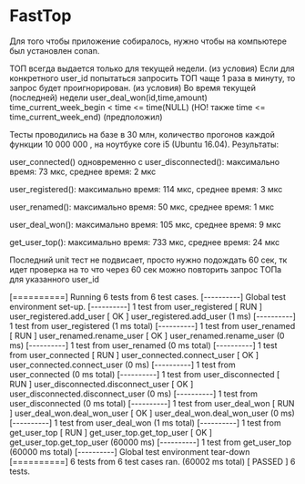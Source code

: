 # FastTop
Для того чтобы приложение собиралось, нужно чтобы на компьютере был установлен conan.

ТОП всегда выдается только для текущей недели. (из условия)
Если для конкретного user_id попытаться запросить ТОП чаще 1 раза в минуту, то запрос будет проигнорирован. (из условия)
Во время текущей (последней) недели user_deal_won(id,time,amount) time_current_week_begin < time <= time(NULL) (НО! также time <= time_current_week_end) (предположил)

Тесты проводились на базе в 30 млн, количество прогонов каждой функции 10 000 000 , на ноутбуке core i5 (Ubuntu 16.04). Результаты:

user_connected() одновременно с user_disconnected(): максимально время: 73 мкс, среднее время: 2 мкс

user_registered():  максимально время:  114 мкс, среднее время: 3 мкс

user_renamed():  максимально время:  50 мкс, среднее время: 1 мкс

user_deal_won():  максимально время:  105 мкс, среднее время: 9 мкс

get_user_top():  максимально время:  733 мкс, среднее время: 24 мкс

Последний unit тест не подвисает, просто нужно подождать 60 сек, тк идет проверка на то что через 60 сек можно повторить запрос ТОПа для указанного user_id

[==========] Running 6 tests from 6 test cases.
[----------] Global test environment set-up.
[----------] 1 test from user_registered
[ RUN      ] user_registered.add_user
[       OK ] user_registered.add_user (1 ms)
[----------] 1 test from user_registered (1 ms total)
[----------] 1 test from user_renamed
[ RUN      ] user_renamed.rename_user
[       OK ] user_renamed.rename_user (0 ms)
[----------] 1 test from user_renamed (0 ms total)
[----------] 1 test from user_connected
[ RUN      ] user_connected.connect_user
[       OK ] user_connected.connect_user (0 ms)
[----------] 1 test from user_connected (0 ms total)
[----------] 1 test from user_disconnected
[ RUN      ] user_disconnected.disconnect_user
[       OK ] user_disconnected.disconnect_user (0 ms)
[----------] 1 test from user_disconnected (0 ms total)
[----------] 1 test from user_deal_won
[ RUN      ] user_deal_won.deal_won_user
[       OK ] user_deal_won.deal_won_user (0 ms) 
[----------] 1 test from user_deal_won (1 ms total)
[----------] 1 test from get_user_top
[ RUN      ] get_user_top.get_top_user
[       OK ] get_user_top.get_top_user (60000 ms)
[----------] 1 test from get_user_top (60000 ms total)
[----------] Global test environment tear-down
[==========] 6 tests from 6 test cases ran. (60002 ms total)
[  PASSED  ] 6 tests.

